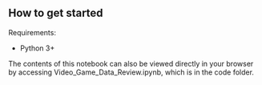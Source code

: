 ## How to get started

Requirements:

* Python 3+

The contents of this notebook can also be viewed directly in your browser by
accessing Video_Game_Data_Review.ipynb, which is in the code folder.
